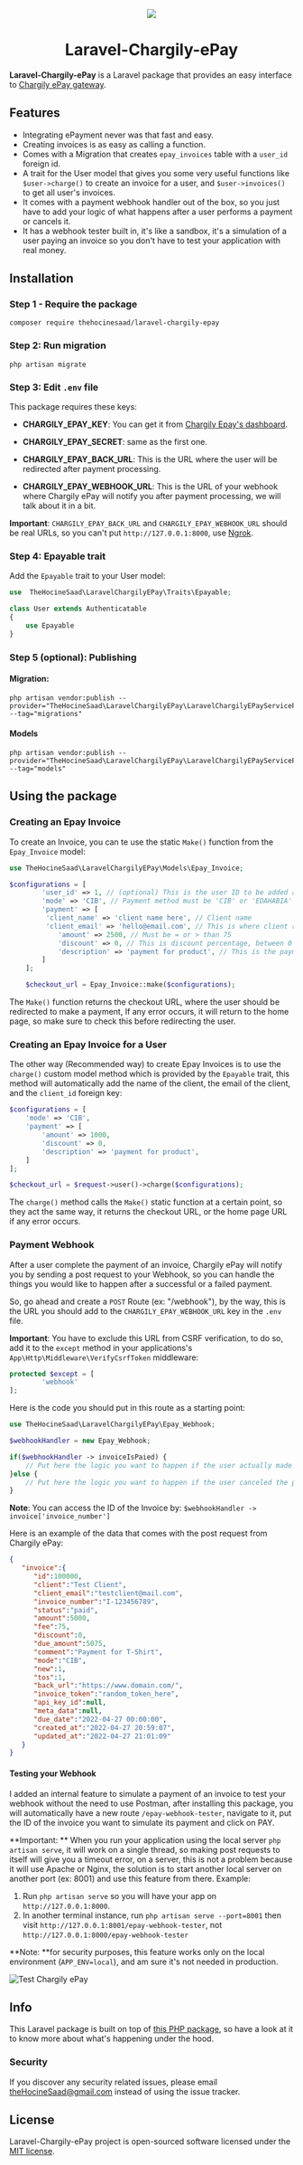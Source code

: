 <p align="center"><img src="https://i.imgur.com/j3fZ4yK.png"></p>
<h1 align="center">Laravel-Chargily-ePay</h1>

**Laravel-Chargily-ePay** is a Laravel package that provides an easy interface to [Chargily ePay gateway](https://epay.chargily.com.dz/ "Chargily ePay gateway").

## Features
- Integrating ePayment never was that fast and easy.
- Creating invoices is as easy as calling a function.
- Comes with a Migration that creates `epay_invoices` table with a `user_id` foreign id.
- A trait for the User model that gives you some very useful functions like `$user->charge()` to create an invoice for a user, and `$user->invoices()` to get all user's invoices.
- It comes with a payment webhook handler out of the box, so you just have to add your logic of what happens after a user performs a payment or cancels it.
- It has a webhook tester built in, it's like a sandbox, it's a simulation of a user paying an invoice so you don't have to test your application with real money.

## Installation
### Step 1 - Require the package
    composer require thehocinesaad/laravel-chargily-epay

### Step 2: Run migration
    php artisan migrate

### Step 3: Edit `.env` file
This package requires these keys:
- **CHARGILY_EPAY_KEY**: You can get it from [Chargily Epay's dashboard](https://epay.chargily.com.dz/secure/admin/epay-api "Chargily Epay's dashboard").
- **CHARGILY_EPAY_SECRET**: same as the first one.

- **CHARGILY_EPAY_BACK_URL**: This is the URL where the user will be redirected after payment processing.

- **CHARGILY_EPAY_WEBHOOK_URL**: This is the URL of your webhook where Chargily ePay will notify you after payment processing, we will talk about it in a bit.

**Important**: `CHARGILY_EPAY_BACK_URL` and `CHARGILY_EPAY_WEBHOOK_URL` should be real URLs, so you can't put `http://127.0.0.1:8000`, use [Ngrok](https://ngrok.com/ "Ngrok").

### Step 4: Epayable trait
Add the `Epayable` trait to your User model:

```php
use  TheHocineSaad\LaravelChargilyEPay\Traits\Epayable;

class User extends Authenticatable
{
    use Epayable
}
```

### Step 5 (optional): Publishing
#### Migration: 

    php artisan vendor:publish --provider="TheHocineSaad\LaravelChargilyEPay\LaravelChargilyEPayServiceProvider" --tag="migrations"

#### Models

    php artisan vendor:publish --provider="TheHocineSaad\LaravelChargilyEPay\LaravelChargilyEPayServiceProvider" --tag="models"

## Using the package
### Creating an Epay Invoice
To create an Invoice, you can te use the static `Make()` function from the `Epay_Invoice` model:
```php
use TheHocineSaad\LaravelChargilyEPay\Models\Epay_Invoice;

$configurations = [
        'user_id' => 1, // (optional) This is the user ID to be added as a foreign key, it's optional, if it's not provided its value will be NULL
        'mode' => 'CIB', // Payment method must be 'CIB' or 'EDAHABIA'
        'payment' => [
         'client_name' => 'client name here', // Client name
         'client_email' => 'hello@email.com', // This is where client receives payment receipt after confirmation
            'amount' => 2500, // Must be = or > than 75 
            'discount' => 0, // This is discount percentage, between 0 and 99
            'description' => 'payment for product', // This is the payment description
        ]
    ];

    $checkout_url = Epay_Invoice::make($configurations);
```
The `Make()` function returns the checkout URL, where the user should be redirected to make a payment, If any error occurs, it will return to the home page, so make sure to check this before redirecting the user.

### Creating an Epay Invoice for a User
The other way (Recommended way) to create Epay Invoices is to use the `charge()` custom model method which is provided by the `Epayable` trait, this method will automatically add the name of the client, the email of the client, and the `client_id` foreign key:
```php
$configurations = [
    'mode' => 'CIB',
    'payment' => [
        'amount' => 1000,
        'discount' => 0,
        'description' => 'payment for product',
    ]
];

$checkout_url = $request->user()->charge($configurations);
```
The `charge()` method calls the `Make()` static function at a certain point, so they act the same way, it returns the checkout URL, or the home page URL if any error occurs.

### Payment Webhook
After a user complete the payment of an invoice, Chargily ePay will notify you by sending a post request to your Webhook, so you can handle the things you would like to happen after a successful or a failed payment.

So, go ahead and create a `POST` Route (ex: "/webhook"), by the way, this is the URL you should add to the `CHARGILY_EPAY_WEBHOOK_URL` key in the `.env` file.

**Important**: You have to exclude this URL from CSRF verification, to do so, add it to the `except` method in your applications's `App\Http\Middleware\VerifyCsrfToken` middleware:

```php
protected $except = [
        'webhook'
];
```

Here is the code you should put in this route as a starting point:

```php
use TheHocineSaad\LaravelChargilyEPay\Epay_Webhook;

$webhookHandler = new Epay_Webhook;

if($webhookHandler -> invoiceIsPaied) {
    // Put here the logic you want to happen if the user actually made the payment.
}else {
    // Put here the logic you want to happen if the user canceled the payment.
}
```
**Note**: You can access the ID of the Invoice by: `$webhookHandler -> invoice['invoice_number']`

Here is an example of the data that comes with the post request from Chargily ePay:
```json
{
   "invoice":{
      "id":100000,
      "client":"Test Client",
      "client_email":"testclient@mail.com",
      "invoice_number":"I-123456789",
      "status":"paid",
      "amount":5000,
      "fee":75,
      "discount":0,
      "due_amount":5075,
      "comment":"Payment for T-Shirt",
      "mode":"CIB",
      "new":1,
      "tos":1,
      "back_url":"https://www.domain.com/",
      "invoice_token":"random_token_here",
      "api_key_id":null,
      "meta_data":null,
      "due_date":"2022-04-27 00:00:00",
      "created_at":"2022-04-27 20:59:07",
      "updated_at":"2022-04-27 21:01:09"
   }
}
```

#### Testing your Webhook
I added an internal feature to simulate a payment of an invoice to test your webhook without the need to use Postman, after installing this package, you will automatically have a new route `/epay-webhook-tester`, navigate to it, put the ID of the invoice you want to simulate its payment and click on PAY.

**Important: ** When you run your application using the local server `php artisan serve`, it will work on a single thread, so making post requests to itself will give you a timeout error, on a server, this is not a problem because it will use Apache or Nginx, the solution is to start another local server on another port (ex: 8001) and use this feature from there.
Example: 
1. Run `php artisan serve` so you will have your app on `http://127.0.0.1:8000`.
2. In another terminal instance, run `php artisan serve --port=8001` then visit `http://127.0.0.1:8001/epay-webhook-tester`, not `http://127.0.0.1:8000/epay-webhook-tester`

**Note: **for security purposes, this feature works only on the local environment (`APP_ENV=local`), and am sure it's not needed in production.

![Test Chargily ePay](https://i.imgur.com/k2yaVSt.png)

## Info
This Laravel package is built on top of [this PHP package](https://github.com/Chargily/chargily-epay-php "this PHP package"), so have a look at it to know more about what's happening under the hood.

### Security
If you discover any security related issues, please email theHocineSaad@gmail.com instead of using the issue tracker.

## License
Laravel-Chargily-ePay project is open-sourced software licensed under the [MIT license](https://github.com/theHocineSaad/laravel-chargily-epay/blob/main/LICENSE.md "MIT license").